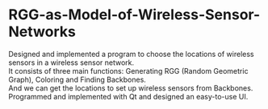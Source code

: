 # RGG-as-Model-of-Wireless-Sensor-Networks
Designed and implemented a program to choose the locations of wireless sensors in a wireless sensor network.<br>
It consists of three main functions: Generating RGG (Random Geometric Graph), Coloring and Finding Backbones.<br>
And we can get the locations to set up wireless sensors from Backbones.<br>
Programmed and implemented with Qt and designed an easy-to-use UI.
